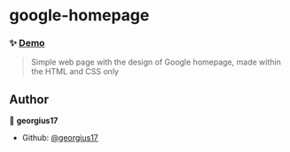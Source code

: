 # google-homepage

### ✨ [Demo](https://georgius17.github.io/google-homepage/)

> Simple web page with the design of Google homepage, made within the HTML and CSS only

## Author

👤 **georgius17**

* Github: [@georgius17](https://github.com/georgius17)
